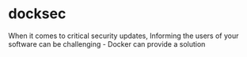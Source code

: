 # docksec
When it comes to critical security updates, Informing the users of your software can be challenging - Docker can provide a solution
